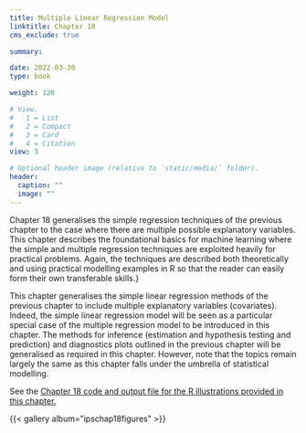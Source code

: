 ```yaml
---
title: Multiple Linear Regression Model
linktitle: Chapter 18
cms_exclude: true

summary: 

date: 2022-03-30
type: book

weight: 120

# View.
#   1 = List
#   2 = Compact
#   3 = Card
#   4 = Citation
view: 3

# Optional header image (relative to `static/media/` folder).
header:
  caption: ""
  image: ""
---
```

Chapter 18 generalises the simple regression techniques of the previous chapter to the case where there are multiple possible explanatory variables. This chapter describes the foundational basics for machine learning where the simple and multiple regression techniques are exploited heavily for practical problems. Again, the techniques are described both theoretically and using  practical modelling examples in R  so that the reader can easily form their own transferable skills.}
<p>
This chapter generalises the simple linear regression methods of the previous chapter to include
multiple explanatory variables (covariates). Indeed, the simple linear regression model will be seen as a
particular special case of the multiple regression model to be introduced in this chapter. The methods for inference (estimation and hypothesis
testing and  prediction) and diagnostics plots outlined in the previous chapter  will be generalised as required in this chapter. However, note that the topics   remain largely the same as this chapter falls under the umbrella of statistical modelling. 
<p> 
See the <a href="Chapter18.html"> Chapter 18 code and output file for the R illustrations provided in this chapter.</a>   

{{< gallery album="ipschap18figures" >}}
